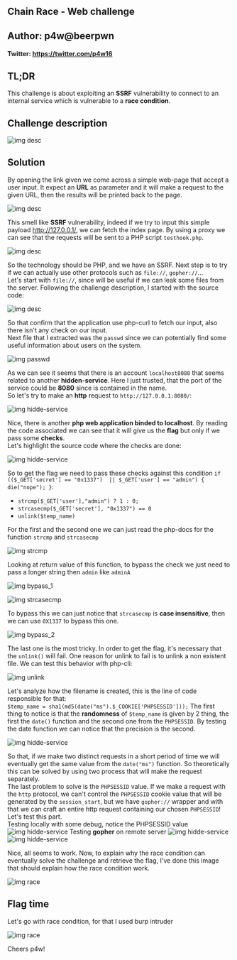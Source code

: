 ## Chain Race - Web challenge
## Author: p4w@beerpwn
#### Twitter: https://twitter.com/p4w16

## TL;DR
This challenge is about exploiting an __SSRF__ vulnerability to connect to an internal service which is vulnerable to a __race condition__.

## Challenge description
![img desc](screen/chal_desc.png)


## Solution
By opening the link given we come across a simple web-page that accept a user input. It expect an __URL__ as parameter and it will make a request to the given URL, then the results will be printed back to the page.

![img desc](screen/test_google.png)

This smell like __SSRF__ vulnerability, indeed if we try to input this simple payload http://127.0.0.1/, we can fetch the index page.
By using a proxy we can see that the requests will be sent to a PHP script `testhook.php`.

![img desc](screen/ssrf_poc_burp.png)

So the technology should be PHP, and we have an SSRF. Next step is to try if we can actually use other protocols such as `file://`, `gopher://`...\
Let's start with `file://`, since will be useful if we can leak some files from the server.
Following the challenge description, I started with the source code:

![img desc](screen/source_ssrf.png)

So that confirm that the application use php-curl to fetch our input, also there isn't any check on our input.\
Next file that I extracted was the `passwd` since we can potentially find some useful information about users on the system.

![img passwd](screen/discover_hidden_service_via_passwd.png)

As we can see it seems that there is an account `localhost8080` that seems related to another __hidden-service__. Here I just trusted, that the port of the service could be __8080__ since is contained in the name.\
So let's try to make an __http__ request to `http://127.0.0.1:8080/`:

![img hidde-service](screen/source.png)

Nice, there is another __php web application binded to localhost__. By reading the code associated we can see that it will give us the __flag__ but only if we pass some __checks__.\
Let's highlight the source code where the checks are done:

![img hidde-service](screen/source_debug.png)

 So to get the flag we need to pass these checks against this condition `if (($_GET['secret'] == "0x1337")	|| $_GET['user'] == "admin") {   die("nope"); }`:
 * `strcmp($_GET['user'],"admin") ? 1 : 0;`
 * `strcasecmp($_GET['secret'], "0x1337") == 0`
 * `unlink($temp_name)`

For the first and the second one we can just read the php-docs for the function `strcmp` and `strcasecmp`

![img strcmp](screen/strcmp.png)

Looking at return value of this function, to bypass the check we just need to pass a longer string then `admin` like `adminA`

![img bypass_1](screen/bypass_1.png)

![img strcasecmp](screen/strcasecmp.png)

To bypass this we can just notice that `strcasecmp` is __case insensitive__, then we can use `0X1337` to bypass this one.

![img bypass_2](screen/bypass_2.png)

The last one is the most tricky. In order to get the flag, it's necessary that the `unlink()` will fail. One reason for unlink to fail is to unlink a non existent file. We can test this behavior with php-cli:

![img unlink](screen/unlink_fail.png)

Let's analyze how the filename is created, this is the line of code responsible for that:\
```$temp_name = sha1(md5(date("ms").$_COOKIE['PHPSESSID']));```
The first thing to notice is that the __randomness__ of `$temp_name` is given by 2 thing, the first the `date()` function and the second one from the `PHPSESSID`.
By testing the date function we can notice that the precision is the second.

![img hidde-service](screen/date.png)

So that, if we make two distinct requests in a short period of time we will eventually get the same value from the `date("ms")` function. So theoretically this can be solved by using two process that will make the request separately.\
The last problem to solve is the `PHPSESSID` value. If we make a request with the `http` protocol, we can't control the `PHPSESSID` cookie value that will be generated by the `session_start`, but we have `gopher://` wrapper and with that we can craft an entire http request containing our chosen `PHPSESSID`!
Let's test this part.\
Testing locally with some debug, notice the PHPSESSID value
![img hidde-service](screen/test_locally.png)
Testing __gopher__ on remote server
![img hidde-service](screen/ssrf_gopher_decoded.png)
![img hidde-service](screen/ssrf_gopher.png)

Nice, all seems to work. Now, to explain why the race condition can eventually solve the challenge and retrieve the flag, I've done this image that should explain how the race condition work.

![img race](screen/flow.png)

## Flag time

Let's go with race condition, for that I used burp intruder

![img race](screen/race_cond_flag.png)

Cheers p4w!
